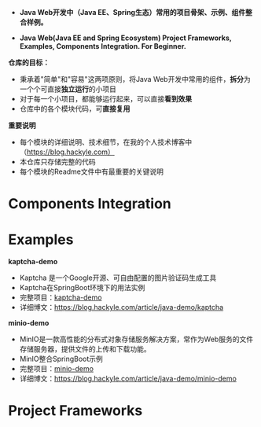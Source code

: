 - **Java Web开发中（Java EE、Spring生态）常用的项目骨架、示例、组件整合样例。**

- **Java Web(Java EE and Spring Ecosystem) Project Frameworks, Examples, Components Integration. For Beginner.**

**仓库的目标：**

- 秉承着"简单"和"容易"这两项原则，将Java Web开发中常用的组件，**拆分**为一个个可直接**独立运行**的小项目
- 对于每一个小项目，都能够运行起来，可以直接**看到效果**
- 仓库中的各个模块代码，可**直接复用**

**重要说明**

- 每个模块的详细说明、技术细节，在我的个人技术博客中（https://blog.hackyle.com）
- 本仓库只存储完整的代码
- 每个模块的Readme文件中有最重要的关键说明

# Components Integration



# Examples

**kaptcha-demo**

- Kaptcha 是一个Google开源、可自由配置的图片验证码生成工具
- Kaptcha在SpringBoot环境下的用法实例
- 完整项目：[kaptcha-demo](./Examples/kaptcha-demo)
- 详细博文：https://blog.hackyle.com/article/java-demo/kaptcha

**minio-demo**

- MinIO是一款高性能的分布式对象存储服务解决方案，常作为Web服务的文件存储服务器，提供文件的上传和下载功能。
- MinIO整合SpringBoot示例
- 完整项目：[minio-demo](./Examples/minio-demo)
- 详细博文：https://blog.hackyle.com/article/java-demo/minio-demo





# Project Frameworks

